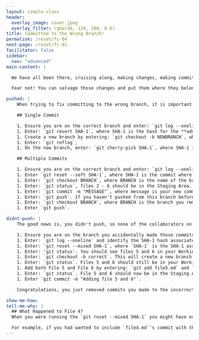 ```yaml
---
layout: simple-class
header:
  overlay_image: cover.jpeg
  overlay_filter: rgba(46, 129, 200, 0.6)
title: Committed to the Wrong Branch!
permalink: /reset/fc-04
next-page: /reset/fc-01
facilitator: false
sidebar:
  nav: "advanced"
main-content: |  

  We have all been there, cruising along, making changes, making commits, and just as you are about to call it a night, you realize you just commited all of your changes to `Master` and not that new branch you forgot to `checkout` to.

  Fear not! You can salvage those changes and put them where they belong! Next time, try to remember to run a quick `git checkout BRANCH` before you get to working on that sweet Pull Request :wink:.

pushed: |
    When trying to fix committing to the wrong branch, it is important to identify if you need to fix 1 commit or multiple commits before continuing.

    ## Single Commit

    1. Ensure you are on the correct branch and enter: `git log --oneline`. Identify the SHA-1 hash for the **adding file 3** commit.
    1. Enter: `git revert SHA-1`, where SHA-1 is the hash for the **adding file 3** commit. You can modify the revert commit message if you would like or just close the editor.
    1. Create a new branch by entering: `git checkout -b NEWBRANCH`, where NEWBRANCH is the name of your new branch.
    1. Enter: `git reflog`,
    1. On the new branch, enter: `git cherry-pick SHA-1`, where SHA-1 is the hash for the **adding file 3** commit.

    ## Multiple Commits

    1. Ensure you are on the correct branch and enter: `git log --oneline`. Identify the SHA-1 hash for the commit where **file 1** was added.
    1. Enter `git reset --soft SHA-1`, where SHA-1 is the commit where **file 1** was added.
    1. Enter: `git checkout BRANCH`, where BRANCH is the name of the branch you should have made the commits to. If you don't have an existing branch, enter: `git checkout -b BRANCH`, where BRANCH is the name of the new branch you want to create.
    1. Enter: `git status`, files 2 - 6 should be in the Staging Area.
    1. Enter: `git commit -m "MESSAGE"`, where message is your new commit message, for example `Add files 2 through 6` could work.
    1. Enter: `git push`. If you haven't pushed from this branch before, you will be prompted by Git to set the `upstream` for the branch. To set the upstream, enter: `git push -u origin new`.
    1. Enter: `git checkout BRANCH`, where BRANCH is the branch you removed your errant commits from.
    1. Enter `git push`.  

didnt-push: |
    The good news is, you didn't push, so none of the collaborators on your project know you just committed a bunch of changes directly to `Master` on 'accident' (I mean, lets be serious, those changes are awesome and are definitely gonna get merged). Here is how we can fix that 'mistake'.

    1. Ensure you are on the branch you accidentally made those commits to. If you followed the 'Setting Up Your Scenario Environment' directions, you should have made a commit to a branch you _might_ have named `test`.
    1. Enter: `git log --oneline` and identify the SHA-1 hash associated with the commit for **adding file 4**.
    1. Enter: `git reset --mixed SHA-1`, where `SHA-1` is the SHA-1 associated with the **adding file 4** commit.
    1. Enter: 'git status'. You should see files 5 and 6 in your Working Directory.
    1. Enter: `git checkout -b correct`. This will create a new branch named `correct` and check it out.
    1. Enter: `git status`. Files 5 and 6 should still be in your Working Directory waiting to be added to a commit.
    1. Add both File 5 and File 6 by entering: `git add file5.md` and `git add file6.md`.
    1. Enter: `git status`. File 5 and 6 should now be in the Staging Area waiting to be committed.
    1. Enter `git commit -m "Adding file 5 and 6"`.

    Congratulations, you just removed commits you made to the incorrect branch and added them to the correct branch!

show-me-how:
tell-me-why: |
  ## What Happened to File 4?
  When you were running the `git reset --mixed SHA-1` you might have expected `file4.md` to be included in the files that got sent to the Working Directory. This is a very misconception when it comes to `git reset`, so don't worry, you are not alone! When you run `git reset`, you are identifying the commit that you want to `reset` to. So anything that happened after the identified commit needs to be modified with the `git reset` command.

  For example, if you had wanted to include `file4.md`'s commit with the `reset` command, you would have needed to use the SHA-1 associated with the `adding file 3` commit.  
---
```

